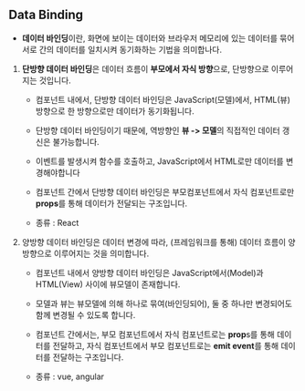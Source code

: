
## Data Binding

- **데이터 바인딩**이란, 화면에 보이는 데이터와 브라우저 메모리에 있는 데이터를 묶어 서로 간의 데이터를 일치시켜 동기화하는 기법을 의미합나다.

1. **단방향 데이터 바인딩**은 데이터 흐름이 **부모에서 자식 방향**으로, 단방향으로 이루어지는 것입니다.
    - 컴포넌트 내에서, 단방향 데이터 바인딩은 JavaScript(모델)에서, HTML(뷰) 방향으로 한 방향으로만 데이터가 동기화됩니다.

    - 단방향 데이터 바인딩이기 때문에, 역방향인 **뷰 -> 모델**의 직접적인 데이터 갱신은 불가능합니다. 
    - 이벤트를 발생시켜 함수를 호출하고, JavaScript에서 HTML로만 데이터를 변경해야합니다

    - 컴포넌트 간에서 단방향 데이터 바인딩은 부모컴포넌트에서 자식 컴포넌트로만 **props**를 통해 데이터가 전달되는 구조입니다.
    - 종류 : React

2. 양방향 데이터 바인딩은 데이터 변경에 따라, (프레임워크를 통해) 데이터 흐름이 양방향으로 이루어지는 것을 의미합니다.
    - 컴포넌트 내에서 양방향 데이터 바인딩은 JavaScript에서(Model)과 HTML(View) 사이에 뷰모델이 존재합니다. 
    - 모델과 뷰는 뷰모델에 의해 하나로 묶여(바인딩되어), 둘 중 하나만 변경되어도 함께 변경될 수 있도록 합니다.

    - 컴포넌트 간에서는, 부모 컴포넌트에서 자식 컴포넌트로는 **prop**s를 통해 데이터를 전달하고, 
    자식 컴포넌트에서 부모 컴포넌트로는 **emit event**를 통해 데이터를 전달하는 구조입니다.

    - 종류 : vue, angular
